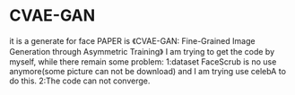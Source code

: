 # CVAE-GAN
it is a generate for face
PAPER is 《CVAE-GAN: Fine-Grained Image Generation through Asymmetric Training》
I am trying to get the code by myself, while there remain some problem:
1:dataset FaceScrub is no use anymore(some picture can not be download) and I am trying use celebA to do this.
2:The code can not converge.


